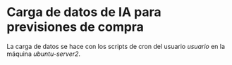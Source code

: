 # Carga de datos de IA para previsiones de compra

La carga de datos se hace con los scripts de cron del usuario _usuario_ en la máquina _ubuntu-server2_.

